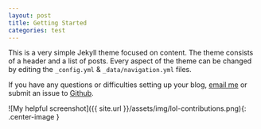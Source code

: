 ```yaml
---
layout: post
title: Getting Started
categories: test
---
```


This is a very simple Jekyll theme focused on content. The theme consists of a header and a list of posts. Every aspect of the theme can be changed by editing the `_config.yml` & `_data/navigation.yml` files.

If you have any questions or difficulties setting up your blog, [email me](mailto:micahcowell@gmail.com) or submit an issue to [Github](https://github.com/getmicah/blog/issues).

![My helpful screenshot]({{ site.url }}/assets/img/lol-contributions.png){: .center-image }

